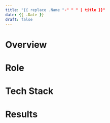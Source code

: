 ```yaml
---
title: "{{ replace .Name "-" " " | title }}"
date: {{ .Date }}
draft: false
---
```

# Overview

# Role

# Tech Stack

# Results
